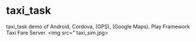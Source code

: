 # taxi_task
taxi_task demo of Android, Cordova, (GPS), (Google Maps). Play Framework Taxi Fare Server.
<img src=" 	taxi_sim.jpg>
